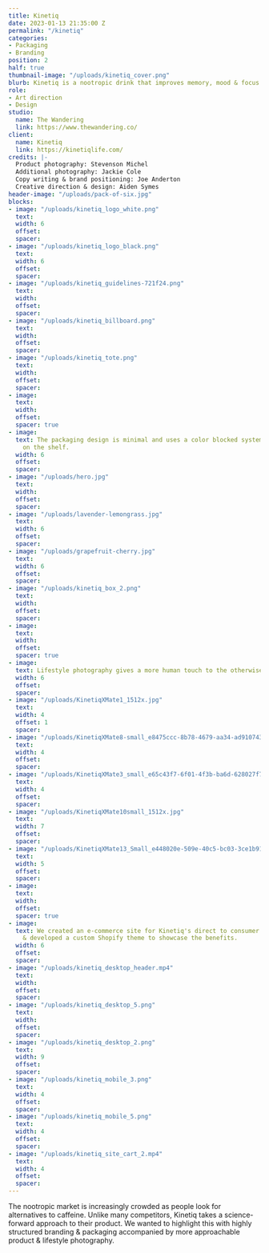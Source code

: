 ```yaml
---
title: Kinetiq
date: 2023-01-13 21:35:00 Z
permalink: "/kinetiq"
categories:
- Packaging
- Branding
position: 2
half: true
thumbnail-image: "/uploads/kinetiq_cover.png"
blurb: Kinetiq is a nootropic drink that improves memory, mood & focus.
role:
- Art direction
- Design
studio:
  name: The Wandering
  link: https://www.thewandering.co/
client:
  name: Kinetiq
  link: https://kinetiqlife.com/
credits: |-
  Product photography: Stevenson Michel
  Additional photography: Jackie Cole
  Copy writing & brand positioning: Joe Anderton
  Creative direction & design: Aiden Symes
header-image: "/uploads/pack-of-six.jpg"
blocks:
- image: "/uploads/kinetiq_logo_white.png"
  text: 
  width: 6
  offset: 
  spacer: 
- image: "/uploads/kinetiq_logo_black.png"
  text: 
  width: 6
  offset: 
  spacer: 
- image: "/uploads/kinetiq_guidelines-721f24.png"
  text: 
  width: 
  offset: 
  spacer: 
- image: "/uploads/kinetiq_billboard.png"
  text: 
  width: 
  offset: 
  spacer: 
- image: "/uploads/kinetiq_tote.png"
  text: 
  width: 
  offset: 
  spacer: 
- image: 
  text: 
  width: 
  offset: 
  spacer: true
- image: 
  text: The packaging design is minimal and uses a color blocked system to stand out
    on the shelf.
  width: 6
  offset: 
  spacer: 
- image: "/uploads/hero.jpg"
  text: 
  width: 
  offset: 
  spacer: 
- image: "/uploads/lavender-lemongrass.jpg"
  text: 
  width: 6
  offset: 
  spacer: 
- image: "/uploads/grapefruit-cherry.jpg"
  text: 
  width: 6
  offset: 
  spacer: 
- image: "/uploads/kinetiq_box_2.png"
  text: 
  width: 
  offset: 
  spacer: 
- image: 
  text: 
  width: 
  offset: 
  spacer: true
- image: 
  text: Lifestyle photography gives a more human touch to the otherwise stark branding.
  width: 6
  offset: 
  spacer: 
- image: "/uploads/KinetiqXMate1_1512x.jpg"
  text: 
  width: 4
  offset: 1
  spacer: 
- image: "/uploads/KinetiqXMate8-small_e8475ccc-8b78-4679-aa34-ad9107430311.png"
  text: 
  width: 4
  offset: 
  spacer: 
- image: "/uploads/KinetiqXMate3_small_e65c43f7-6f01-4f3b-ba6d-628027f71c64_1512x.jpg"
  text: 
  width: 4
  offset: 
  spacer: 
- image: "/uploads/KinetiqXMate10small_1512x.jpg"
  text: 
  width: 7
  offset: 
  spacer: 
- image: "/uploads/KinetiqXMate13_Small_e448020e-509e-40c5-bc03-3ce1b918c61d_1512x.jpg"
  text: 
  width: 5
  offset: 
  spacer: 
- image: 
  text: 
  width: 
  offset: 
  spacer: true
- image: 
  text: We created an e-commerce site for Kinetiq's direct to consumer sales. I designed
    & developed a custom Shopify theme to showcase the benefits.
  width: 6
  offset: 
  spacer: 
- image: "/uploads/kinetiq_desktop_header.mp4"
  text: 
  width: 
  offset: 
  spacer: 
- image: "/uploads/kinetiq_desktop_5.png"
  text: 
  width: 
  offset: 
  spacer: 
- image: "/uploads/kinetiq_desktop_2.png"
  text: 
  width: 9
  offset: 
  spacer: 
- image: "/uploads/kinetiq_mobile_3.png"
  text: 
  width: 4
  offset: 
  spacer: 
- image: "/uploads/kinetiq_mobile_5.png"
  text: 
  width: 4
  offset: 
  spacer: 
- image: "/uploads/kinetiq_site_cart_2.mp4"
  text: 
  width: 4
  offset: 
  spacer: 
---
```


The nootropic market is increasingly crowded as people look for alternatives to caffeine. Unlike many competitors, Kinetiq takes a science-forward approach to their product. We wanted to highlight this with highly structured branding & packaging accompanied by more approachable product & lifestyle photography.
